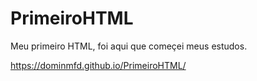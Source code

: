 # PrimeiroHTML

Meu primeiro HTML, foi aqui que começei meus estudos. 

https://dominmfd.github.io/PrimeiroHTML/
